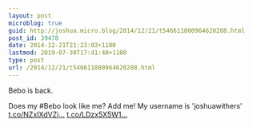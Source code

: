 ```yaml
---
layout: post
microblog: true
guid: http://joshua.micro.blog/2014/12/21/t546611800964620288.html
post_id: 39478
date: 2014-12-21T21:23:03+1100
lastmod: 2019-07-30T17:41:40+1100
type: post
url: /2014/12/21/t546611800964620288.html
---
```

Bebo is back.

Does my #Bebo look like me?
Add me! My username is 'joshuawithers' [t.co/NZxIXdVZj...](http://t.co/NZxIXdVZjx) [t.co/LDzx5X5W1...](http://t.co/LDzx5X5W1G)

